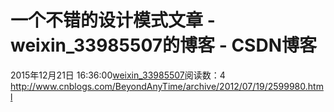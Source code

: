 # 一个不错的设计模式文章 - weixin_33985507的博客 - CSDN博客
2015年12月21日 16:36:00[weixin_33985507](https://me.csdn.net/weixin_33985507)阅读数：4
http://www.cnblogs.com/BeyondAnyTime/archive/2012/07/19/2599980.html
